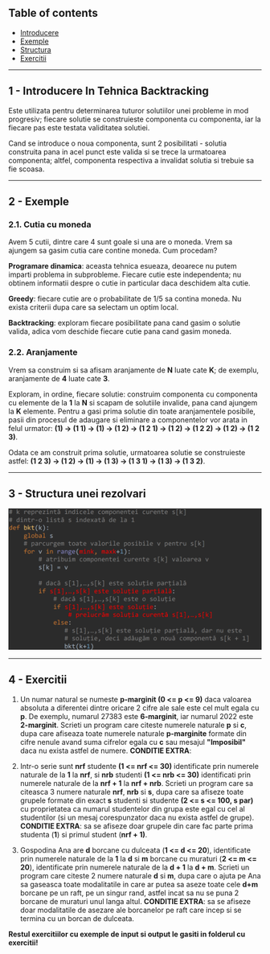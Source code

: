 ## Table of contents
- [Introducere](#1---introducere-in-tehnica-backtracking)
- [Exemple](#2---exemple)
- [Structura](#3---structura-unei-rezolvari)
- [Exercitii](#4---exercitii)

---

## 1 - Introducere In Tehnica Backtracking
Este utilizata pentru determinarea tuturor solutiilor unei probleme in mod progresiv; fiecare solutie se construieste componenta cu componenta, iar la fiecare pas este testata validitatea solutiei. 

Cand se introduce o noua componenta, sunt 2 posibilitati - solutia construita pana in acel punct este valida si se trece la urmatoarea componenta; altfel, componenta respectiva a invalidat solutia si trebuie sa fie scoasa.

---

## 2 - Exemple
### 2.1. Cutia cu moneda
Avem 5 cutii, dintre care 4 sunt goale si una are o moneda. Vrem sa ajungem sa gasim cutia care contine moneda. Cum procedam?

<b>Programare dinamica</b>: aceasta tehnica esueaza, deoarece nu putem imparti problema in subprobleme. Fiecare cutie este independenta; nu obtinem informatii despre o cutie in particular daca deschidem alta cutie.

<b>Greedy</b>: fiecare cutie are o probabilitate de 1/5 sa contina moneda. Nu exista criterii dupa care sa selectam un optim local.

<b>Backtracking</b>: exploram fiecare posibilitate pana cand gasim o solutie valida, adica vom deschide fiecare cutie pana cand gasim moneda.

### 2.2. Aranjamente
Vrem sa construim si sa afisam aranjamente de <b>N</b> luate cate <b>K</b>; de exemplu, aranjamente de <b>4</b> luate cate <b>3</b>.

Exploram, in ordine, fiecare solutie: construim componenta cu componenta cu elemente de la <b>1</b> la <b>N</b> si scapam de solutiile invalide, pana cand ajungem la <b>K</b> elemente. Pentru a gasi prima solutie din toate aranjamentele posibile, pasii din procesul de adaugare si eliminare a componentelor vor arata in felul urmator: <b>(1) -> (1 1) -> (1) -> (1 2) -> (1 2 1) -> (1 2) -> (1 2 2) -> (1 2) -> (1 2 3)</b>. 

Odata ce am construit prima solutie, urmatoarea solutie se construieste astfel: <b>(1 2 3) -> (1 2) -> (1) -> (1 3) -> (1 3 1) -> (1 3) -> (1 3 2)</b>.

---

## 3 - Structura unei rezolvari
![Image](imagini/structura.png)

---

## 4 - Exercitii
1. Un numar natural se numeste <b>p-marginit (0 <= p <= 9)</b> daca valoarea absoluta a diferentei dintre oricare 2 cifre ale sale este cel mult egala cu <b>p</b>. De exemplu, numarul 27383 este <b>6-marginit</b>, iar numarul 2022 este <b>2-marginit</b>. Scrieti un program care citeste numerele naturale <b>p</b> si <b>c</b>, dupa care afiseaza toate numerele naturale <b>p-marginite</b> formate din cifre nenule avand suma cifrelor egala cu <b>c</b> sau mesajul <b>"Imposibil"</b> daca nu exista astfel de numere.
<b>CONDITIE EXTRA</B>: 

2. Intr-o serie sunt <b>nrf</b> studente <b>(1 <= nrf <= 30)</b> identificate prin numerele naturale de la <b>1</b> la <b>nrf</b>, si <b>nrb</b> studenti <b>(1 <= nrb <= 30)</b> identificati prin numerele naturale de la <b>nrf + 1</b> la <b>nrf + nrb</b>. Scrieti un program care sa citeasca 3 numere naturale <b>nrf</b>, <b>nrb</b> si <b>s</b>, dupa care sa afiseze toate grupele formate din exact <b>s</b> studenti si studente <b>(2 <= s <= 100, s par)</b> cu proprietatea ca numarul studentelor din grupa este egal cu cel al studentilor (si un mesaj corespunzator daca nu exista astfel de grupe). <b>CONDITIE EXTRA</b>: sa se afiseze doar grupele din care fac parte prima studenta (<b>1</b>) si primul student (<b>nrf + 1)</b>.

3. Gospodina Ana are <b>d</b> borcane cu dulceata (<b>1 <= d <= 20</b>), identificate prin numerele naturale de la <b>1</b> la <b>d</b> si <b>m</b> borcane cu muraturi (<b>2 <= m <= 20</b>), identificate prin numerele naturale de la <b>d + 1</b> la <b>d + m</b>. Scrieti un program care citeste 2 numere naturale <b>d</b> si <b>m</b>, dupa care o ajuta pe Ana sa gaseasca toate modalitatile in care ar putea sa aseze toate cele <b>d+m</b> borcane pe un raft, pe un singur rand, astfel incat sa nu se puna 2 borcane de muraturi unul langa altul. <b>CONDITIE EXTRA</b>: sa se afiseze doar modalitatile de asezare ale borcanelor pe raft care incep si se termina cu un borcan de dulceata.

<b>Restul exercitiilor cu exemple de input si output le gasiti in folderul cu exercitii!</b>

